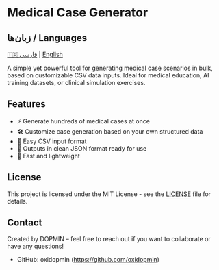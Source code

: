 # Medical Case Generator

## زبان‌ها / Languages

[🇮🇷 فارسی](./README_FA.md) | [English](./README.md)

A simple yet powerful tool for generating medical case scenarios in bulk, based on customizable CSV data inputs. 
Ideal for medical education, AI training datasets, or clinical simulation exercises.

## Features
- ⚡ Generate hundreds of medical cases at once
- 🛠️ Customize case generation based on your own structured data
- 🎯 Easy CSV input format
- 💾 Outputs in clean JSON format ready for use
- 🚀 Fast and lightweight

## License
This project is licensed under the MIT License - see the [LICENSE](LICENSE) file for details.

## Contact

Created by DOPMIN – feel free to reach out if you want to collaborate or have any questions!

- GitHub: oxidopmin (https://github.com/oxidopmin)

